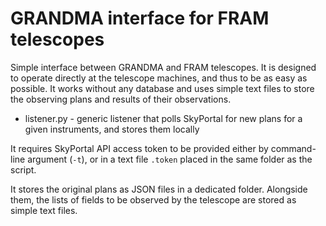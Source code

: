 # GRANDMA interface for FRAM telescopes

Simple interface between GRANDMA and FRAM telescopes.
It is designed to operate directly at the telescope machines, and thus to be as easy as possible. It works without any database and uses simple text files to store the observing plans and results of their observations.

 - listener.py - generic listener that polls SkyPortal for new plans for a given instruments, and stores them locally

It requires SkyPortal API access token to be provided either by command-line argument (`-t`), or in a text file `.token` placed in the same folder as the script.

It stores the original plans as JSON files in a dedicated folder. Alongside them, the lists of fields to be observed by the telescope are stored as simple text files.
